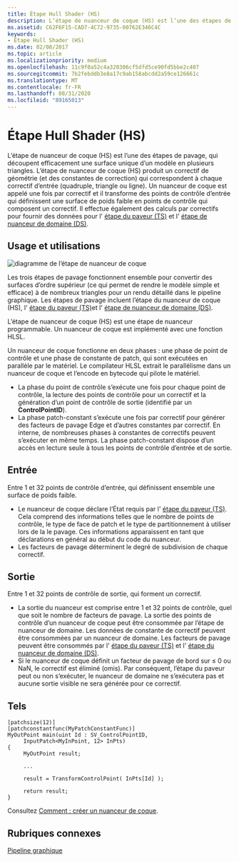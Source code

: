 ```yaml
---
title: Étape Hull Shader (HS)
description: L’étape de nuanceur de coque (HS) est l’une des étapes de pavage, qui découpent efficacement une surface unique d’un modèle en plusieurs triangles.
ms.assetid: C62F6F15-CAD7-4C72-9735-00762E346C4C
keywords:
- Étape Hull Shader (HS)
ms.date: 02/08/2017
ms.topic: article
ms.localizationpriority: medium
ms.openlocfilehash: 11c9f0a52c4a320306cf5dfd5ce90fd5bbe2c407
ms.sourcegitcommit: 7b2febddb3e8a17c9ab158abcdd2a59ce126661c
ms.translationtype: MT
ms.contentlocale: fr-FR
ms.lasthandoff: 08/31/2020
ms.locfileid: "89165013"
---
```

# <a name="hull-shader-hs-stage"></a>Étape Hull Shader (HS)

L’étape de nuanceur de coque (HS) est l’une des étapes de pavage, qui découpent efficacement une surface unique d’un modèle en plusieurs triangles. L’étape de nuanceur de coque (HS) produit un correctif de géométrie (et des constantes de correction) qui correspondent à chaque correctif d’entrée (quadruple, triangle ou ligne). Un nuanceur de coque est appelé une fois par correctif et il transforme des points de contrôle d’entrée qui définissent une surface de poids faible en points de contrôle qui composent un correctif. Il effectue également des calculs par correctifs pour fournir des données pour l' [étape du paveur (TS)](tessellator-stage--ts-.md) et l' [étape de nuanceur de domaine (DS)](domain-shader-stage--ds-.md).

## <a name="span-idpurpose_and_usesspanspan-idpurpose_and_usesspanspan-idpurpose_and_usesspanpurpose-and-uses"></a><span id="Purpose_and_uses"></span><span id="purpose_and_uses"></span><span id="PURPOSE_AND_USES"></span>Usage et utilisations


![diagramme de l’étape de nuanceur de coque](images/d3d11-hull-shader.png)

Les trois étapes de pavage fonctionnent ensemble pour convertir des surfaces d’ordre supérieur (ce qui permet de rendre le modèle simple et efficace) à de nombreux triangles pour un rendu détaillé dans le pipeline graphique. Les étapes de pavage incluent l’étape du nuanceur de coque (HS), l' [étape du paveur (TS)](tessellator-stage--ts-.md)et l' [étape de nuanceur de domaine (DS)](domain-shader-stage--ds-.md).

L’étape de nuanceur de coque (HS) est une étape de nuanceur programmable. Un nuanceur de coque est implémenté avec une fonction HLSL.

Un nuanceur de coque fonctionne en deux phases : une phase de point de contrôle et une phase de constante de patch, qui sont exécutées en parallèle par le matériel. Le compilateur HLSL extrait le parallélisme dans un nuanceur de coque et l’encode en bytecode qui pilote le matériel.

-   La phase du point de contrôle s’exécute une fois pour chaque point de contrôle, la lecture des points de contrôle pour un correctif et la génération d’un point de contrôle de sortie (identifié par un **ControlPointID**).
-   La phase patch-constant s’exécute une fois par correctif pour générer des facteurs de pavage Edge et d’autres constantes par correctif. En interne, de nombreuses phases à constantes de correctifs peuvent s’exécuter en même temps. La phase patch-constant dispose d’un accès en lecture seule à tous les points de contrôle d’entrée et de sortie.

## <a name="span-idinputspanspan-idinputspanspan-idinputspaninput"></a><span id="Input"></span><span id="input"></span><span id="INPUT"></span>Entrée


Entre 1 et 32 points de contrôle d’entrée, qui définissent ensemble une surface de poids faible.

-   Le nuanceur de coque déclare l’État requis par l' [étape du paveur (TS)](tessellator-stage--ts-.md). Cela comprend des informations telles que le nombre de points de contrôle, le type de face de patch et le type de partitionnement à utiliser lors de la le pavage. Ces informations apparaissent en tant que déclarations en général au début du code du nuanceur.
-   Les facteurs de pavage déterminent le degré de subdivision de chaque correctif.

## <a name="span-idoutputspanspan-idoutputspanspan-idoutputspanoutput"></a><span id="Output"></span><span id="output"></span><span id="OUTPUT"></span>Sortie


Entre 1 et 32 points de contrôle de sortie, qui forment un correctif.

-   La sortie du nuanceur est comprise entre 1 et 32 points de contrôle, quel que soit le nombre de facteurs de pavage. La sortie des points de contrôle d’un nuanceur de coque peut être consommée par l’étape de nuanceur de domaine. Les données de constante de correctif peuvent être consommées par un nuanceur de domaine. Les facteurs de pavage peuvent être consommés par l' [étape du paveur (TS)](tessellator-stage--ts-.md) et l' [étape du nuanceur de domaine (DS)](domain-shader-stage--ds-.md).
-   Si le nuanceur de coque définit un facteur de pavage de bord sur ≤ 0 ou NaN, le correctif est éliminé (omis). Par conséquent, l’étape du paveur peut ou non s’exécuter, le nuanceur de domaine ne s’exécutera pas et aucune sortie visible ne sera générée pour ce correctif.

## <a name="span-idexamplespanspan-idexamplespanspan-idexamplespanexample"></a><span id="Example"></span><span id="example"></span><span id="EXAMPLE"></span>Tels


```hlsl
[patchsize(12)]
[patchconstantfunc(MyPatchConstantFunc)]
MyOutPoint main(uint Id : SV_ControlPointID,
     InputPatch<MyInPoint, 12> InPts)
{
     MyOutPoint result;
     
     ...
     
     result = TransformControlPoint( InPts[Id] );

     return result;
}
```

Consultez [Comment : créer un nuanceur de coque](/windows/desktop/direct3d11/direct3d-11-advanced-stages-hull-shader-create).

## <a name="span-idrelated-topicsspanrelated-topics"></a><span id="related-topics"></span>Rubriques connexes


[Pipeline graphique](graphics-pipeline.md)

 

 
